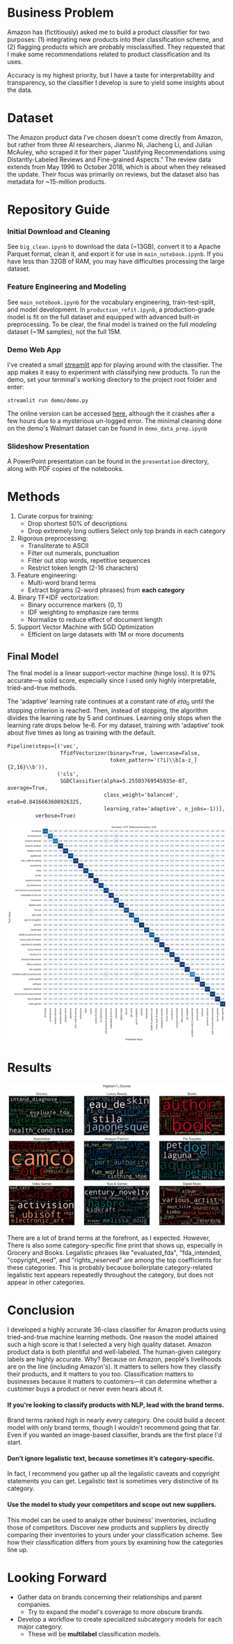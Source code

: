 # Business Problem

Amazon has (fictitiously) asked me to build a product classifier for two purposes: (1) integrating new products into their classification scheme, and (2) flagging products which are probably misclassified. They requested that I make some recommendations related to product classification and its uses.

Accuracy is my highest priority, but I have a taste for interpretability and transparency, so the classifier I develop is sure to yield some insights about the data.

# Dataset

The Amazon product data I've chosen doesn't come directly from Amazon, but rather from three AI researchers, Jianmo Ni, Jiacheng Li, and Julian McAuley, who scraped it for their paper "Justifying Recommendations using Distantly-Labeled Reviews and Fine-grained Aspects." The review data extends from May 1996 to October 2018, which is about when they released the update. Their focus was primarily on reviews, but the dataset also has metadata for ~15-million products.

# Repository Guide

### Initial Download and Cleaning

See `big_clean.ipynb` to download the data (~13GB), convert it to a Apache Parquet format, clean it, and export it for use in `main_notebook.ipynb`. If you have less than 32GB of RAM, you may have difficulties processing the large dataset.

### Feature Engineering and Modeling

See `main_notebook.ipynb` for the vocabulary engineering, train-test-split, and model development. In `production_refit.ipynb`, a production-grade model is fit on the full dataset and equipped with advanced built-in preprocessing. To be clear, the final model is trained on the full *modeling* dataset (~1M samples), not the full 15M.

### Demo Web App

I've created a small [streamlit](https://github.com/streamlit/streamlit) app for playing around with the classifier. The app makes it easy to experiment with classifying new products. To run the demo, set your terminal's working directory to the project root folder and enter:
```
streamlit run demo/demo.py
```
The online version can be accessed [here](https://share.streamlit.io/ndgigliotti/amazon-product-classifier/demo/demo.py), although the it crashes after a few hours due to a mysterious un-logged error. The minimal cleaning done on the demo's Walmart dataset can be found in `demo_data_prep.ipynb`

### Slideshow Presentation

A PowerPoint presentation can be found in the `presentation` directory, along with PDF copies of the notebooks.

# Methods
1. Curate corpus for training:
    - Drop shortest 50% of descriptions
    - Drop extremely long outliers
Select only top brands in each category
2. Rigorous preprocessing:
    - Transliterate to ASCII
    - Filter out numerals, punctuation
    - Filter out stop words, repetitive sequences
    - Restrict token length (2-16 characters)
3. Feature engineering:
    - Multi-word brand terms
    - Extract bigrams (2-word phrases) from **each category**
4. Binary TF*IDF vectorization:
    - Binary occurrence markers {0, 1}
    - IDF weighting to emphasize rare terms
    - Normalize to reduce effect of document length
5. Support Vector Machine with SGD Optimization
   - Efficient on large datasets with 1M or more documents



## Final Model

The final model is a linear support-vector machine (hinge loss). It is 97% accurate&mdash;a solid score, especially since I used only highly interpretable, tried-and-true methods.

The 'adaptive' learning rate continues at a constant rate of $eta_0$ until the stopping criterion is reached. Then, instead of stopping, the algorithm divides the learning rate by 5 and continues. Learning only stops when the learning rate drops below 1e-6. For my dataset, training with 'adaptive' took about five times as long as training with the default.


    Pipeline(steps=[('vec',
                     TfidfVectorizer(binary=True, lowercase=False,
                                     token_pattern='(?i)\\b[a-z_]{2,16}\\b')),
                    ('cls',
                     SGDClassifier(alpha=5.25503769545935e-07, average=True,
                                   class_weight='balanced', eta0=0.8416663608926325,
                                   learning_rate='adaptive', n_jobs=-1))],
             verbose=True)



    
<img src="figures/svm_3.svg">
    


# Results

<img src="figures/coef_top_f1.svg">


There are a lot of brand terms at the forefront, as I expected. However, There is also some category-specific fine print that shows up, especially in Grocery and Books. Legalistic phrases like "evaluated_fda", "fda_intended, "copyright_reed", and "rights_reserved" are among the top coefficients for these categories. This is probably because boilerplate category-related legalistic text appears repeatedly throughout the category, but does not appear in other categories.



# Conclusion

I developed a highly accurate 36-class classifier for Amazon products using tried-and-true machine learning methods. One reason the model attained such a high score is that I selected a very high quality dataset. Amazon product data is both plentiful and well-labeled. The human-given category labels are highly accurate. Why? Because on Amazon, people's livelihoods are on the line (including Amazon's). It matters to sellers how they classify their products, and it matters to you too. Classification matters to businesses because it matters to customers&mdash;it can determine whether a customer buys a product or never even hears about it.

#### If you're looking to classify products with NLP, lead with the brand terms.

Brand terms ranked high in nearly every category. One could build a decent model with *only* brand terms, though I wouldn't recommend going that far. Even if you wanted an image-based classifier, brands are the first place I'd start. 

#### Don’t ignore legalistic text, because sometimes it’s category-specific.

In fact, I recommend you gather up all the legalistic caveats and copyright statements you can get. Legalistic text is sometimes very distinctive of its category.

#### Use the model to study your competitors and scope out new suppliers.

This model can be used to analyze other business' inventories, including those of competitors. Discover new products and suppliers by directly comparing their inventories to yours under your classification scheme. See how their classification differs from yours by examining how the categories line up.

# Looking Forward

- Gather data on brands concerning their relationships and parent companies.
    - Try to expand the model's coverage to more obscure brands.
- Develop a workflow to create specialized subcategory models for each major category.
    - These will be **multilabel** classification models.
